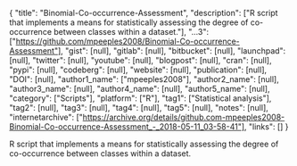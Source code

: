 {
  "title": "Binomial-Co-occurrence-Assessment",
  "description": ["R script that implements a means for statistically assessing the degree of co-occurrence between classes within a dataset."],
  "...3": ["https://github.com/mpeeples2008/Binomial-Co-occurrence-Assessment"],
  "gist": [null],
  "gitlab": [null],
  "bitbucket": [null],
  "launchpad": [null],
  "twitter": [null],
  "youtube": [null],
  "blogpost": [null],
  "cran": [null],
  "pypi": [null],
  "codeberg": [null],
  "website": [null],
  "publication": [null],
  "DOI": [null],
  "author1_name": ["mpeeples2008"],
  "author2_name": [null],
  "author3_name": [null],
  "author4_name": [null],
  "author5_name": [null],
  "category": ["Scripts"],
  "platform": ["R"],
  "tag1": ["Statistical analysis"],
  "tag2": [null],
  "tag3": [null],
  "tag4": [null],
  "tag5": [null],
  "notes": [null],
  "internetarchive": ["https://archive.org/details/github.com-mpeeples2008-Binomial-Co-occurrence-Assessment_-_2018-05-11_03-58-41"],
  "links": []
}

<!-- Generated by csv2md.R – do not edit by hand -->

R script that implements a means for statistically assessing the degree of co-occurrence between classes within a dataset.